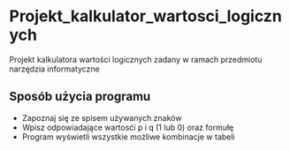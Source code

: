 # Projekt_kalkulator_wartosci_logicznych
 Projekt kalkulatora wartości logicznych zadany w ramach przedmiotu narzędzia informatyczne

## Sposób użycia programu
* Zapoznaj się ze spisem używanych znaków
* Wpisz odpowiadające wartosći p i q (1 lub 0) oraz formułę
* Program wyświetli wszystkie możliwe kombinacje w tabeli
